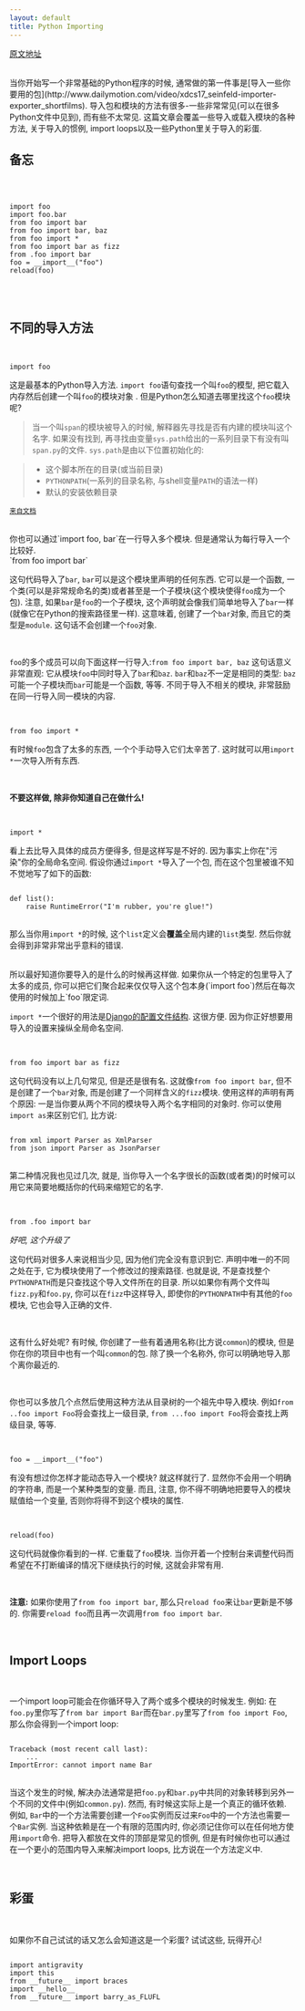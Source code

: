```yaml
---
layout: default
title: Python Importing
---
```


[原文地址](http://blog.amir.rachum.com/post/63666832095/python-importing)

<br>
当你开始写一个非常基础的Python程序的时候, 通常做的第一件事是[导入一些你要用的包](http://www.dailymotion.com/video/xdcs17_seinfeld-importer-exporter_shortfilms).
导入包和模块的方法有很多-一些非常常见(可以在很多Python文件中见到), 而有些不太常见.
这篇文章会覆盖一些导入或载入模块的各种方法, 关于导入的惯例, import loops以及一些Python里关于导入的彩蛋.

<br>

## 备忘

<br>

<pre>
<code class="python">
import foo
import foo.bar
from foo import bar
from foo import bar, baz
from foo import *
from foo import bar as fizz
from .foo import bar
foo = __import__("foo")
reload(foo)
</code>
</pre>

<br>

## 不同的导入方法

<br>

`import foo`

这是最基本的Python导入方法. `import foo`语句查找一个叫`foo`的模型, 把它载入内存然后创建一个叫`foo`的模块对象
. 但是Python怎么知道去哪里找这个`foo`模块呢?

> 当一个叫`span`的模块被导入的时候, 解释器先寻找是否有内建的模块叫这个名字. 如果没有找到, 再寻找由变量`sys.path`给出的一系列目录下有没有叫`span.py`的文件. `sys.path`是由以下位置初始化的:

> + 这个脚本所在的目录(或当前目录)
> + `PYTHONPATH`(一系列的目录名称, 与shell变量`PATH`的语法一样)
> + 默认的安装依赖目录

<small>[来自文档](http://docs.python.org/2/tutorial/modules.html#the-module-search-path)</small>

<br>
你也可以通过`import foo, bar`在一行导入多个模块. 但是通常认为每行导入一个比较好.

<br>
`from foo import bar`

这句代码导入了`bar`, `bar`可以是这个模块里声明的任何东西. 它可以是一个函数, 一个类(可以是非常规命名的类)或者甚至是一个子模块(这个模块使得`foo`成为一个包). 注意, 如果`bar`是`foo`的一个子模块, 这个声明就会像我们简单地导入了`bar`一样(就像它在Python的搜索路径里一样). 这意味着, 创建了一个`bar`对象, 而且它的类型是`module`. 这句话不会创建一个`foo`对象.

<br>

`foo`的多个成员可以向下面这样一行导入:`from foo import bar, baz` 这句话意义非常直观: 它从模块`foo`中同时导入了`bar`和`baz`. `bar`和`baz`不一定是相同的类型: `baz`可能一个子模块而`bar`可能是一个函数, 等等. 不同于导入不相关的模块, 非常鼓励在同一行导入同一模块的内容.

<br>

`from foo import *`

有时候`foo`包含了太多的东西, 一个个手动导入它们太辛苦了. 这时就可以用`import *`一次导入所有东西.

<br>

**不要这样做, 除非你知道自己在做什么!**

<br>

`import *`

看上去比导入具体的成员方便得多, 但是这样写是不好的. 因为事实上你在"污染"你的全局命名空间. 假设你通过`import *`导入了一个包, 而在这个包里被谁不知不觉地写了如下的函数:
<pre>
<code>
def list():
    raise RuntimeError("I'm rubber, you're glue!")
</code>
</pre>

那么当你用`import *`的时候, 这个`list`定义会**覆盖**全局内建的`list`类型. 然后你就会得到非常非常出乎意料的错误.

<br>
所以最好知道你要导入的是什么的时候再这样做. 如果你从一个特定的包里导入了太多的成员, 你可以把它们聚合起来仅仅导入这个包本身(`import foo`)然后在每次使用的时候加上`foo`限定词.

<br>

`import *`一个很好的用法是[Django的配置文件结构](https://github.com/twoscoops/django-twoscoops-project/tree/develop/project_name/project_name/settings). 这很方便. 因为你正好想要用导入的设置来操纵全局命名空间.

<br>

`from foo import bar as fizz`

这句代码没有以上几句常见, 但是还是很有名. 这就像`from foo import bar`, 但不是创建了一个`bar`对象, 而是创建了一个同样含义的`fizz`模块. 使用这样的声明有两个原因: 一是当你要从两个不同的模块导入两个名字相同的对象时. 你可以使用`import as`来区别它们, 比方说:
<pre>
<code>
from xml import Parser as XmlParser
from json import Parser as JsonParser
</code>
</pre>

第二种情况我也见过几次, 就是, 当你导入一个名字很长的函数(或者类)的时候可以用它来简要地概括你的代码来缩短它的名字.

<br>

`from .foo import bar`

_好吧, 这个升级了_

这句代码对很多人来说相当少见, 因为他们完全没有意识到它. 声明中唯一的不同之处在于, 它为模块使用了一个修改过的搜索路径. 也就是说, 不是查找整个`PYTHONPATH`而是只查找这个导入文件所在的目录. 所以如果你有两个文件叫`fizz.py`和`foo.py`, 你可以在`fizz`中这样导入, 即使你的`PYTHONPATH`中有其他的`foo`模块, 它也会导入正确的文件.

<br>

这有什么好处呢? 有时候, 你创建了一些有着通用名称(比方说`common`)的模块, 但是你在你的项目中也有一个叫`common`的包. 除了换一个名称外, 你可以明确地导入那个离你最近的.

<br>

你也可以多放几个点然后使用这种方法从目录树的一个祖先中导入模块. 例如`from ..foo import Foo`将会查找上一级目录, `from ...foo import Foo`将会查找上两级目录, 等等.

<br>

`foo = __import__("foo")`

有没有想过你怎样才能动态导入一个模块? 就这样就行了. 显然你不会用一个明确的字符串, 而是一个某种类型的变量. 而且, 注意, 你不得不明确地把要导入的模块赋值给一个变量, 否则你将得不到这个模块的属性.

<br>

`reload(foo)`

这句代码就像你看到的一样. 它重载了`foo`模块. 当你开着一个控制台来调整代码而希望在不打断编译的情况下继续执行的时候, 这就会非常有用.

<br>

**注意:** 如果你使用了`from foo import bar`, 那么只`reload foo`来让`bar`更新是不够的. 你需要`reload foo`而且再一次调用`from foo import bar`.

<br>

## Import Loops

<br>

一个import loop可能会在你循环导入了两个或多个模块的时候发生. 例如: 在`foo.py`里你写了`from bar import Bar`而在`bar.py`里写了`from foo import Foo`, 那么你会得到一个import loop:

<pre markdown="1">
<code markdown="1">
Traceback (most recent call last):
    ...
ImportError: cannot import name Bar
</code>
</pre>

当这个发生的时候, 解决办法通常是把`foo.py`和`bar.py`中共同的对象转移到另外一个不同的文件中(例如`common.py`). 然而, 有时候这实际上是一个真正的循环依赖. 例如, `Bar`中的一个方法需要创建一个`Foo`实例而反过来`Foo`中的一个方法也需要一个`Bar`实例. 当这种依赖是在一个有限的范围内时, 你必须记住你可以在任何地方使用`import`命令. 把导入都放在文件的顶部是常见的惯例, 但是有时候你也可以通过在一个更小的范围内导入来解决import loops, 比方说在一个方法定义中.

<br>

## 彩蛋

<br>

如果你不自己试试的话又怎么会知道这是一个彩蛋? 试试这些, 玩得开心!

<pre>
<code>
import antigravity
import this
from __future__ import braces
import __hello__
from __future__ import barry_as_FLUFL
</code>
</pre>

<br>

